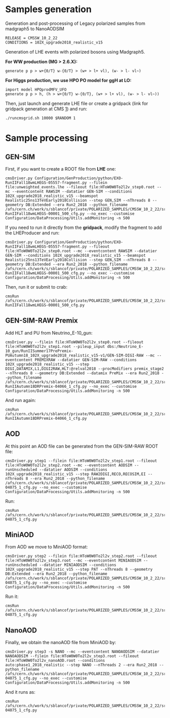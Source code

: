 
# Samples generation

Generation and post-processing of Legacy polarized samples from madgraph5 to NanoAODSIM

```
RELEASE = CMSSW_10_2_22
CONDITIONS = 102X_upgrade2018_realistic_v15
```

Generation of LHE events with polarized bosons using Madgraph5.

**For WW production (MG > 2.6.X):**

```
generate p p > w+{0/T} w-{0/T} > (w+ > l+ vl), (w- > l- vl~)
```

**For Higgs production, we use HPO PO model for ggH at LO:**

```
import model HPOprodMFV_UFO
generate p p > h, (h > w+{0/T} w-{0/T}, (w+ > l+ vl), (w- > l- vl~))
```


Then, just launch and generate LHE file or create a gridpack (link for gridpack generation at CMS [1](https://twiki.cern.ch/twiki/bin/view/Main/YuanChaoMCprod15)) and run:

```
./runcmsgrid.sh 10000 $RANDOM 1
```

# Sample processing

## GEN-SIM

First, if you want to create a ROOT file from **LHE** one:

```
cmsDriver.py Configuration/GenProduction/python/EXO-RunIIFall18wmLHEGS-05557-fragment.py --filein file:unweighted_events.lhe --fileout file:HToW0W0To2l2v_step0.root --mc --eventcontent RAWSIM --datatier GEN-SIM --conditions 102X_upgrade2018_realistic_v15 --beamspot Realistic25ns13TeVEarly2018Collision --step GEN,SIM --nThreads 8 --geometry DB:Extended --era Run2_2018 --python_filename /afs/cern.ch/work/s/sblancof/private/POLARIZED_SAMPLES/CMSSW_10_2_22/src/Fastsim/HToW0W0To2l2v-RunIIFall18wmLHEGS-00001_500_cfg.py --no_exec --customise Configuration/DataProcessing/Utils.addMonitoring -n 500
```

If you need to run it directly from the **gridpack**, modify the fragment to add the LHEProducer and run:

```
cmsDriver.py Configuration/GenProduction/python/EXO-RunIIFall18wmLHEGS-05557-fragment.py --fileout file:HToW0W0To2l2v_step0.root --mc --eventcontent RAWSIM --datatier GEN-SIM --conditions 102X_upgrade2018_realistic_v15 --beamspot Realistic25ns13TeVEarly2018Collision --step GEN,SIM --nThreads 8 --geometry DB:Extended --era Run2_2018 --python_filename /afs/cern.ch/work/s/sblancof/private/POLARIZED_SAMPLES/CMSSW_10_2_22/src/Fastsim/HToW0W0To2l2v-RunIIFall18wmLHEGS-00001_500_cfg.py --no_exec --customise Configuration/DataProcessing/Utils.addMonitoring -n 500
```

Then, run it or submit to crab:

```
cmsRun /afs/cern.ch/work/s/sblancof/private/POLARIZED_SAMPLES/CMSSW_10_2_22/src/Fastsim/HToW0W0To2l2v-RunIIFall18wmLHEGS-00001_500_cfg.py
```


## GEN-SIM-RAW Premix

Add HLT and PU from Neutrino_E-10_gun:

```
cmsDriver.py --filein file:HToW0W0To2l2v_step0.root --fileout file:HToW0W0To2l2v_step1.root --pileup_input dbs:/Neutrino_E-10_gun/RunIISummer17PrePremix-PUAutumn18_102X_upgrade2018_realistic_v15-v1/GEN-SIM-DIGI-RAW --mc --eventcontent PREMIXRAW --datatier GEN-SIM-RAW --conditions 102X_upgrade2018_realistic_v15 --step DIGI,DATAMIX,L1,DIGI2RAW,HLT:@relval2018 --procModifiers premix_stage2 --nThreads 8 --geometry DB:Extended --datamix PreMix --era Run2_2018 --python_filename /afs/cern.ch/work/s/sblancof/private/POLARIZED_SAMPLES/CMSSW_10_2_22/src/Fastsim/EXO-RunIIAutumn18DRPremix-04066_1_cfg.py --no_exec --customise Configuration/DataProcessing/Utils.addMonitoring -n 500
```

And run again:

```
cmsRun /afs/cern.ch/work/s/sblancof/private/POLARIZED_SAMPLES/CMSSW_10_2_22/src/Fastsim/EXO-RunIIAutumn18DRPremix-04066_1_cfg.py
```

## AOD

At this point an AOD file can be generated from the GEN-SIM-RAW ROOT file:

```
cmsDriver.py step1 --filein file:HToW0W0To2l2v_step1.root --fileout file:HToW0W0To2l2v_step2.root --mc --eventcontent AODSIM --runUnscheduled --datatier AODSIM --conditions 102X_upgrade2018_realistic_v15 --step RAW2DIGI,RECO,RECOSIM,EI --nThreads 8 --era Run2_2018 --python_filename /afs/cern.ch/work/s/sblancof/private/POLARIZED_SAMPLES/CMSSW_10_2_22/src/Fastsim/RunIIAutumn18AOD-04075_1_cfg.py --no_exec --customise Configuration/DataProcessing/Utils.addMonitoring -n 500
```

Run:

```
cmsRun /afs/cern.ch/work/s/sblancof/private/POLARIZED_SAMPLES/CMSSW_10_2_22/src/Fastsim/RunIIAutumn18AOD-04075_1_cfg.py
```

## MiniAOD

From AOD we move to MiniAOD format:

```
cmsDriver.py step2 --filein file:HToW0W0To2l2v_step2.root --fileout file:HToW0W0To2l2v_step3.root --mc --eventcontent MINIAODSIM --runUnscheduled --datatier MINIAODSIM --conditions 102X_upgrade2018_realistic_v15 --step PAT --nThreads 8 --geometry DB:Extended --era Run2_2018 --python_filename /afs/cern.ch/work/s/sblancof/private/POLARIZED_SAMPLES/CMSSW_10_2_22/src/Fastsim/RunIIAutumn18MiniAOD-04075_1_cfg.py --no_exec --customise Configuration/DataProcessing/Utils.addMonitoring -n 500
```

Run it:

```
cmsRun /afs/cern.ch/work/s/sblancof/private/POLARIZED_SAMPLES/CMSSW_10_2_22/src/Fastsim/RunIIAutumn18MiniAOD-04075_1_cfg.py
```


## NanoAOD

Finally, we obtain the nanoAOD file from MiniAOD by:

```
cmsDriver.py step3 -s NANO --mc --eventcontent NANOAODSIM --datatier NANOAODSIM --filein file:HToW0W0To2l2v_step3.root --fileout file:HToW0W0To2l2v_nanoAOD.root --conditions auto:phase1_2018_realistic --step NANO --nThreads 2 --era Run2_2018 --python_filename /afs/cern.ch/work/s/sblancof/private/POLARIZED_SAMPLES/CMSSW_10_2_22/src/Fastsim/RunIIAutumn18NanoAOD-04075_1_cfg.py --no_exec --customise Configuration/DataProcessing/Utils.addMonitoring -n 500
```

And it runs as:

```
cmsRun /afs/cern.ch/work/s/sblancof/private/POLARIZED_SAMPLES/CMSSW_10_2_22/src/Fastsim/RunIIAutumn18NanoAOD-04075_1_cfg.py
```
